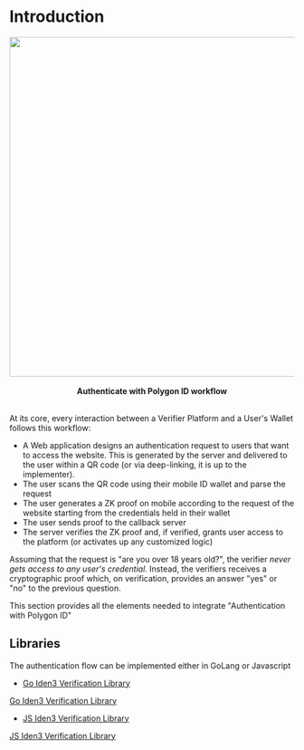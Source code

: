# Introduction

<div align="center">
<img src= "../../../imgs/login.png" align="center" width="600"/>
<div align="center"><span style="font-size: 14px;">
<br>
<b> Authenticate with Polygon ID workflow </b></div>
<br>
</div>

At its core, every interaction between a Verifier Platform and a User's Wallet follows this workflow:

- A Web application designs an authentication request to users that want to access the website. This is generated by the server and delivered to the user within a QR code (or via deep-linking, it is up to the implementer).
- The user scans the QR code using their mobile ID wallet and parse the request
- The user generates a ZK proof on mobile according to the request of the website starting from the credentials held in their wallet
- The user sends proof to the callback server
- The server verifies the ZK proof and, if verified, grants user access to the platform (or activates up any customized logic)

Assuming that the request is "are you over 18 years old?", the verifier *never gets access to any user's credential*. Instead, the verifiers receives a cryptographic proof which, on verification, provides an answer "yes" or "no" to the previous question. 

This section provides all the elements needed to integrate "Authentication with Polygon ID"

## Libraries

The authentication flow can be implemented either in GoLang or Javascript

- <a href="https://github.com/iden3/go-iden3-auth" target="_blank">Go Iden3 Verification Library</a>

[Go Iden3 Verification Library](https://github.com/iden3/go-iden3-auth)
- <a href="https://github.com/iden3/js-iden3-auth" target="_blank">JS Iden3 Verification Library</a>


[JS Iden3 Verification Library](https://github.com/iden3/js-iden3-auth)
